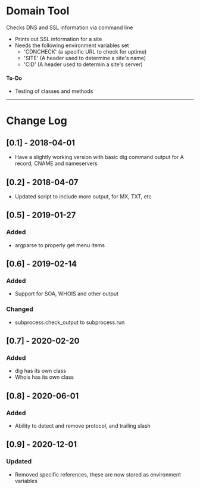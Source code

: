 # Domain Tool
Checks DNS and SSL information via command line

* Prints out SSL information for a site
* Needs the following environment variables set
    - 'CDNCHECK' (a specific URL to check for uptime)
    - 'SITE' (A header used to determine a site's name)
    - 'CID' (A header used to determin a site's server)

#### To-Do
* Testing of classes and methods

---

# Change Log

## [0.1] - 2018-04-01
- Have a slightly working version with basic dig command output for A record, CNAME and nameservers

## [0.2] - 2018-04-07
- Updated script to include more output, for MX, TXT, etc

## [0.5] - 2019-01-27
### Added
- argparse to properly get menu items

## [0.6] - 2019-02-14
### Added
- Support for SOA, WHOIS and other output
### Changed
- subprocess.check_output to subprocess.run

## [0.7] - 2020-02-20
### Added
- dig has its own class
- Whois has its own class

## [0.8] - 2020-06-01
### Added
- Ability to detect and remove protocol, and trailing slash

## [0.9] - 2020-12-01
### Updated
- Removed specific references, these are now stored as environment variables